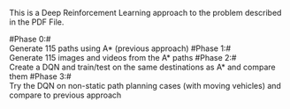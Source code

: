 This is a Deep Reinforcement Learning approach to the problem described in the PDF File.

#Phase 0:#\
  Generate 115 paths using A* (previous approach)
#Phase 1:#\
  Generate 115 images and videos from the A* paths
#Phase 2:#\
  Create a DQN and train/test on the same destinations as A* and compare them
#Phase 3:#\
  Try the DQN on non-static path planning cases (with moving vehicles) and compare to previous approach
